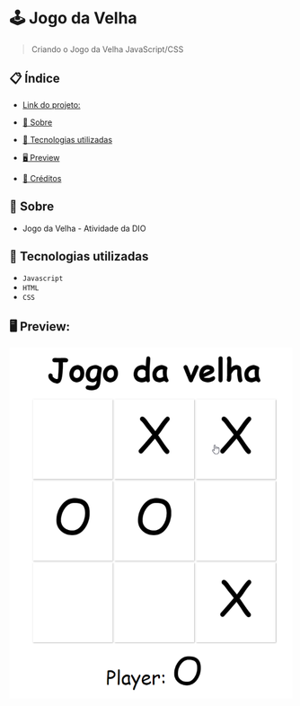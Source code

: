 # 🕹 Jogo da Velha
> Criando o Jogo da Velha JavaScript/CSS


## 📋 Índice
- [Link do projeto:](https://finandolopes.github.io/Jogo-da-Velha-HTML-JS/)

- [📖 Sobre](#-Sobre)
- [🚀 Tecnologias utilizadas](#-Tecnologias-utilizadas)
- [🖥 Preview](#-Preview)
- [📌 Créditos](#-Créditos)

## 📖 Sobre
 - Jogo da Velha - Atividade da DIO

## 🚀 Tecnologias utilizadas
- `Javascript`
- `HTML`
- `CSS`

## 🖥 Preview:


<p align="center">
  <img src="screenshot.png" title="screenshot" alt="screenshot do jogo">
</p>


   














